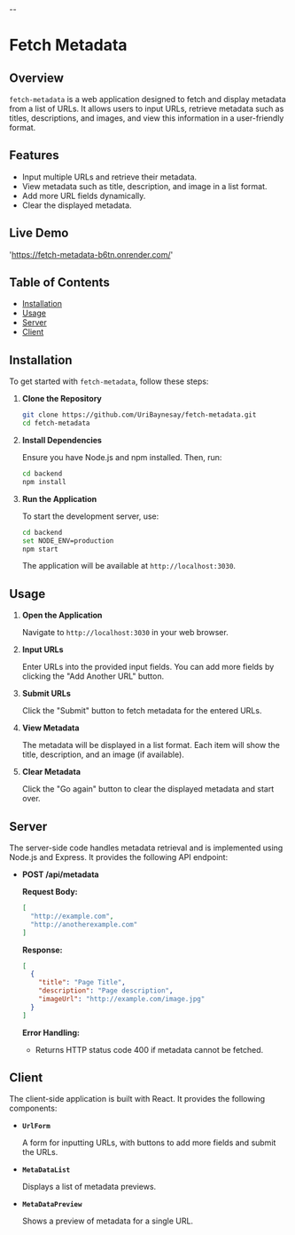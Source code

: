 --

# Fetch Metadata

## Overview

`fetch-metadata` is a web application designed to fetch and display metadata from a list of URLs. It allows users to input URLs, retrieve metadata such as titles, descriptions, and images, and view this information in a user-friendly format.

## Features

- Input multiple URLs and retrieve their metadata.
- View metadata such as title, description, and image in a list format.
- Add more URL fields dynamically.
- Clear the displayed metadata.

## Live Demo

'https://fetch-metadata-b6tn.onrender.com/'

## Table of Contents

- [Installation](#installation)
- [Usage](#usage)
- [Server](#server)
- [Client](#client)


## Installation

To get started with `fetch-metadata`, follow these steps:

1. **Clone the Repository**

   ```bash
   git clone https://github.com/UriBaynesay/fetch-metadata.git
   cd fetch-metadata
   ```

2. **Install Dependencies**

   Ensure you have Node.js and npm installed. Then, run:

   ```bash
   cd backend
   npm install
   ```

3. **Run the Application**

   To start the development server, use:

   ```bash
   cd backend
   set NODE_ENV=production
   npm start
   ```

   The application will be available at `http://localhost:3030`.

## Usage

1. **Open the Application**

   Navigate to `http://localhost:3030` in your web browser.

2. **Input URLs**

   Enter URLs into the provided input fields. You can add more fields by clicking the "Add Another URL" button.

3. **Submit URLs**

   Click the "Submit" button to fetch metadata for the entered URLs.

4. **View Metadata**

   The metadata will be displayed in a list format. Each item will show the title, description, and an image (if available).

5. **Clear Metadata**

   Click the "Go again" button to clear the displayed metadata and start over.


## Server

The server-side code handles metadata retrieval and is implemented using Node.js and Express. It provides the following API endpoint:

- **POST /api/metadata**

  **Request Body:**

  ```json
  [
    "http://example.com",
    "http://anotherexample.com"
  ]
  ```

  **Response:**

  ```json
  [
    {
      "title": "Page Title",
      "description": "Page description",
      "imageUrl": "http://example.com/image.jpg"
    }
  ]
  ```

  **Error Handling:**

  - Returns HTTP status code 400 if metadata cannot be fetched.

## Client

The client-side application is built with React. It provides the following components:

- **`UrlForm`**

  A form for inputting URLs, with buttons to add more fields and submit the URLs.

- **`MetaDataList`**

  Displays a list of metadata previews.

- **`MetaDataPreview`**

  Shows a preview of metadata for a single URL.
